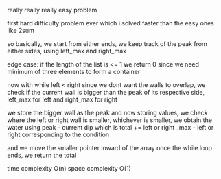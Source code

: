 really really really easy problem

first hard difficulty problem ever which i solved faster than the easy ones like 2sum

so basically,
we start from either ends,
we keep track of the peak from either sides,
using left_max and right_max

edge case:
if the length of the list is <= 1 we return 0 since we need minimum of three elements to form a container

now with while left < right since we dont want the walls to overlap,
we check if the current wall is bigger than the peak of its respective side,
left_max for left and right_max for right

we store the bigger wall as the peak
and now storing values,
we check where the left or right wall is smaller,
whichever is smaller, we obtain the water using peak - current dip
which is  total += left or right _max - left or right corresponding to the condition

and we move the smaller pointer inward of the array 
once the while loop ends, we return the total

time complexity O(n)
space complexity O(1)